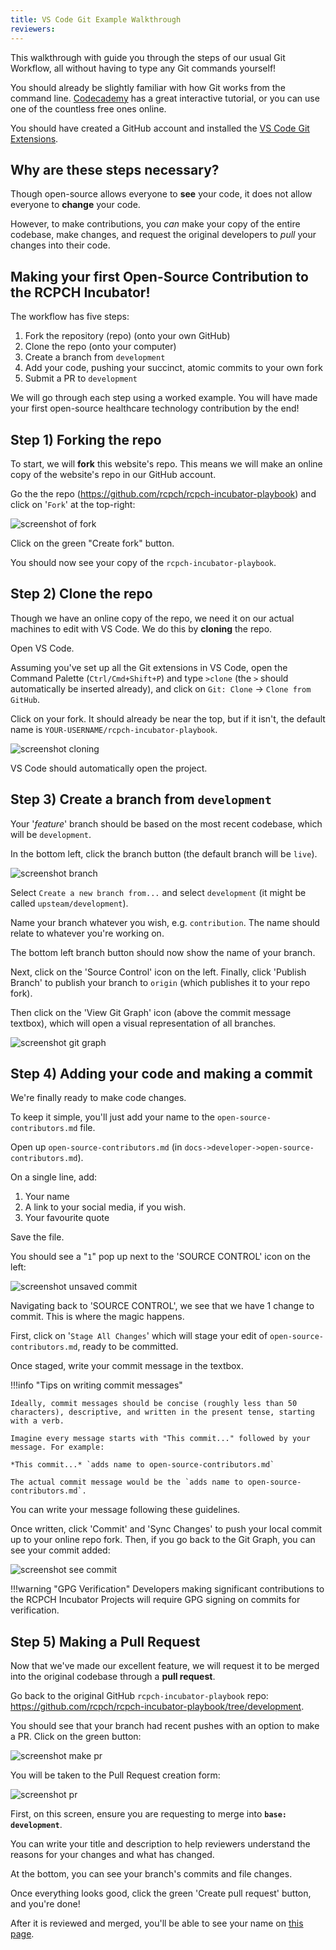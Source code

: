 ```yaml
---
title: VS Code Git Example Walkthrough
reviewers:
---
```


This walkthrough with guide you through the steps of our usual Git Workflow, all without having to type any Git commands yourself!

You should already be slightly familiar with how Git works from the command line. [Codecademy](https://www.codecademy.com/learn/learn-git) has a great interactive tutorial, or you can use one of the countless free ones online.

You should have created a GitHub account and installed the [VS Code Git Extensions](./overview.md#downloading-vs-code-git-extensions).

## Why are these steps necessary?

Though open-source allows everyone to **see** your code, it does not allow everyone to **change** your code.

However, to make contributions, you *can* make your copy of the entire codebase, make changes, and request the original developers to *pull* your changes into their code.

## Making your first Open-Source Contribution to the RCPCH Incubator!

The workflow has five steps:

1. Fork the repository (repo) (onto your own GitHub)
2. Clone the repo (onto your computer)
3. Create a branch from `development`
4. Add your code, pushing your succinct, atomic commits to your own fork
5. Submit a PR to `development`

We will go through each step using a worked example. You will have made your first open-source healthcare technology contribution by the end!

## Step 1) Forking the repo

To start, we will **fork** this website's repo. This means we will make an online copy of the website's repo in our GitHub account.

Go the the repo (https://github.com/rcpch/rcpch-incubator-playbook) and click on '`Fork`' at the top-right:

![screenshot of fork](../../_assets/_images/git-walkthrough-imgs/fork.png)

Click on the green "Create fork" button.

You should now see your copy of the `rcpch-incubator-playbook`.

## Step 2) Clone the repo

Though we have an online copy of the repo, we need it on our actual machines to edit with VS Code. We do this by **cloning** the repo.

Open VS Code.

Assuming you've set up all the Git extensions in VS Code, open the Command Palette (`Ctrl/Cmd+Shift+P`) and type `>clone` (the `>` should automatically be inserted already), and click on `Git: Clone` -> `Clone from GitHub`.

Click on your fork. It should already be near the top, but if it isn't, the default name is `YOUR-USERNAME/rcpch-incubator-playbook`.

![screenshot cloning](../../_assets/_images/git-walkthrough-imgs/clone.png)

VS Code should automatically open the project.

## Step 3) Create a branch from `development`

Your '*feature*' branch should be based on the most recent codebase, which will be `development`.

In the bottom left, click the branch button (the default branch will be `live`).

![screenshot branch](../../_assets/_images/git-walkthrough-imgs/branch.png)

Select `Create a new branch from...` and select `development` (it might be called `upsteam/development`).

Name your branch whatever you wish, e.g. `contribution`. The name should relate to whatever you're working on.

The bottom left branch button should now show the name of your branch.

Next, click on the 'Source Control' icon on the left. Finally, click 'Publish Branch' to publish your branch to `origin` (which publishes it to your repo fork).

Then click on the 'View Git Graph' icon (above the commit message textbox), which will open a visual representation of all branches.

![screenshot git graph](../../_assets/_images/git-walkthrough-imgs/gitgraph.png)

## Step 4) Adding your code and making a commit

We're finally ready to make code changes.

To keep it simple, you'll just add your name to the `open-source-contributors.md` file.

Open up `open-source-contributors.md` (in `docs->developer->open-source-contributors.md`).

On a single line, add:

1. Your name
2. A link to your social media, if you wish.
3. Your favourite quote

Save the file.

You should see a "`1`" pop up next to the 'SOURCE CONTROL' icon on the left:

![screenshot unsaved commit](../../_assets/_images/git-walkthrough-imgs/unsave-commit.png)

Navigating back to 'SOURCE CONTROL', we see that we have 1 change to commit. This is where the magic happens.

First, click on '`Stage All Changes`' which will stage your edit of `open-source-contributors.md`, ready to be committed.

Once staged, write your commit message in the textbox.

!!!info "Tips on writing commit messages"

    Ideally, commit messages should be concise (roughly less than 50 characters), descriptive, and written in the present tense, starting with a verb.

    Imagine every message starts with "This commit..." followed by your message. For example: 

    *This commit...* `adds name to open-source-contributors.md`
    
    The actual commit message would be the `adds name to open-source-contributors.md`.

You can write your message following these guidelines.

Once written, click 'Commit' and 'Sync Changes' to push your local commit up to your online repo fork. Then, if you go back to the Git Graph, you can see your commit added:

![screenshot see commit](../../_assets/_images/git-walkthrough-imgs/see-commit.png)

!!!warning "GPG Verification"
    Developers making significant contributions to the RCPCH Incubator Projects will require GPG signing on commits for verification.

## Step 5) Making a Pull Request

Now that we've made our excellent feature, we will request it to be merged into the original codebase through a **pull request**.

Go back to the original GitHub `rcpch-incubator-playbook` repo: https://github.com/rcpch/rcpch-incubator-playbook/tree/development.

You should see that your branch had recent pushes with an option to make a PR. Click on the green button:

![screenshot make pr](../../_assets/_images/git-walkthrough-imgs/make-pr.png)

You will be taken to the Pull Request creation form:

![screenshot pr](../../_assets/_images/git-walkthrough-imgs/pr.png)

First, on this screen, ensure you are requesting to merge into **`base: development`**.

You can write your title and description to help reviewers understand the reasons for your changes and what has changed.

At the bottom, you can see your branch's commits and file changes.

Once everything looks good, click the green 'Create pull request' button, and you're done!

After it is reviewed and merged, you'll be able to see your name on [this page](./open-source-contributors.md).
